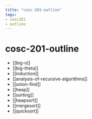 ```yaml
---
title: "cosc-201-outline"
tags: 
- cosc201 
- outline
---
```


# cosc-201-outline

- [[big-o]]
- [[big-theta]]
- [[induction]]
- [[analysis-of-recursive-algorithms]]
- [[union-find]]
- [[heap]]
- [[sorting]]
- [[heapsort]]
- [[mergesort]]
- [[quicksort]]

